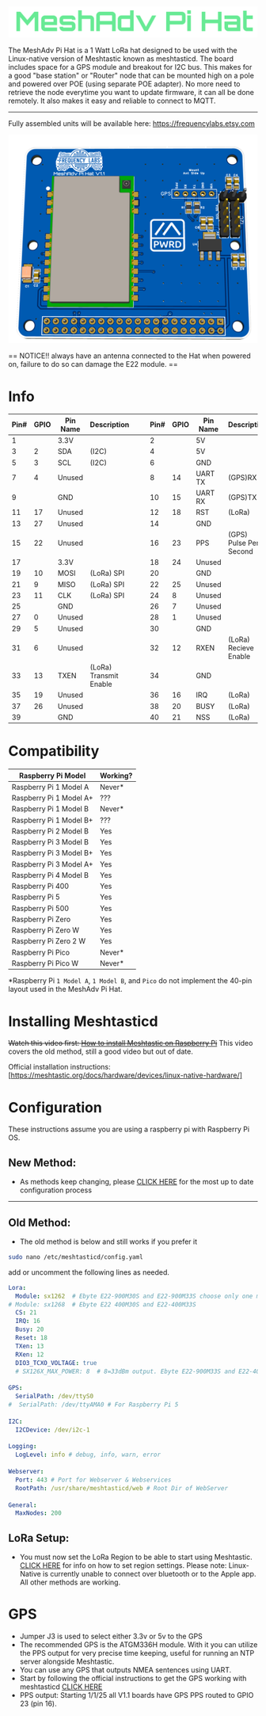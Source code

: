 ![](https://github.com/chrismyers2000/MeshAdv-Pi-Hat/blob/4b7559ed795698574ae7a1e3c009874af9be14ab/Misc/MeshAdv%20Pi%20Hat%20logo.png)

The MeshAdv Pi Hat is a 1 Watt LoRa hat designed to be used with the Linux-native version of Meshtastic known as meshtasticd. The board includes space for a GPS module and breakout for I2C bus. 
This makes for a good "base station" or "Router" node that can be mounted high on a pole and powered over POE (using separate POE adapter). No more need to retrieve the node everytime you want to update firmware, it can all be done remotely. It also makes it easy and reliable to connect to MQTT.

---

Fully assembled units will be available here: https://frequencylabs.etsy.com 

![](https://github.com/chrismyers2000/MeshAdv-Pi-Hat/blob/d43ea52d606c9e0167098d327dad065feb6ee043/V1.1/IPEX/Photos/3D_PCB%20V1.1_Top_IPEX.png)

== NOTICE!! always have an antenna connected to the Hat when powered on, failure to do so can damage the E22 module. ==

# Info

|Pin# |GPIO|Pin Name   |Description            |   |   |Pin# |GPIO|Pin Name   |Description                      |
|-----|----|-----------|-----------------------|---|---|-----|----|-----------|---------------------------------|
|1    |    |3.3V       |                       |   |   |2    |    |5V         |                                 |
|3    |2   |SDA        |(I2C)                  |   |   |4    |    |5V         |                                 |
|5    |3   |SCL        |(I2C)                  |   |   |6    |    |GND        |                                 |
|7    |4   |Unused     |                       |   |   |8    |14  |UART TX    |(GPS)RX                          |
|9    |    |GND        |                       |   |   |10   |15  |UART RX    |(GPS)TX                          |
|11   |17  |Unused     |                       |   |   |12   |18  |RST        |(LoRa)                           |
|13   |27  |Unused     |                       |   |   |14   |    |GND        |                                 |
|15   |22  |Unused     |                       |   |   |16   |23  |PPS        |(GPS) Pulse Per Second           |
|17   |    |3.3V       |                       |   |   |18   |24  |Unused     |                                 |
|19   |10  |MOSI       |(LoRa) SPI             |   |   |20   |    |GND        |                                 |
|21   |9   |MISO       |(LoRa) SPI             |   |   |22   |25  |Unused     |                                 |
|23   |11  |CLK        |(LoRa) SPI             |   |   |24   |8   |Unused     |                                 |
|25   |    |GND        |                       |   |   |26   |7   |Unused     |                                 |
|27   |0   |Unused     |                       |   |   |28   |1   |Unused     |                                 |
|29   |5   |Unused     |                       |   |   |30   |    |GND        |                                 |
|31   |6   |Unused     |                       |   |   |32   |12  |RXEN       |(LoRa) Recieve Enable            |
|33   |13  |TXEN       |(LoRa) Transmit Enable |   |   |34   |    |GND        |                                 |
|35   |19  |Unused     |                       |   |   |36   |16  |IRQ        |(LoRa)                           |
|37   |26  |Unused     |                       |   |   |38   |20  |BUSY       |(LoRa)                           |
|39   |    |GND        |                       |   |   |40   |21  |NSS        |(LoRa)                           |




# Compatibility

| Raspberry Pi Model      | Working? |
|-------------------------|----------|
| Raspberry Pi 1 Model A  | Never*   |
| Raspberry Pi 1 Model A+ | ???      |
| Raspberry Pi 1 Model B  | Never*   |
| Raspberry Pi 1 Model B+ | ???      |
| Raspberry Pi 2 Model B  | Yes      |
| Raspberry Pi 3 Model B  | Yes      |
| Raspberry Pi 3 Model B+ | Yes      |
| Raspberry Pi 3 Model A+ | Yes      |
| Raspberry Pi 4 Model B  | Yes      |
| Raspberry Pi 400        | Yes      |
| Raspberry Pi 5          | Yes      |
| Raspberry Pi 500        | Yes      |
| Raspberry Pi Zero       | Yes      |
| Raspberry Pi Zero W     | Yes      |
| Raspberry Pi Zero 2 W   | Yes      |
| Raspberry Pi Pico       | Never*   |
| Raspberry Pi Pico W     | Never*   |

*Raspberry Pi `1 Model A`, `1 Model B`, and `Pico` do not implement the 40-pin layout used in the MeshAdv Pi Hat.

# Installing Meshtasticd

~~Watch this video first: [How to install Meshtastic on Raspberry Pi](https://www.youtube.com/watch?v=vLGoEPNT0Mk)~~ This video covers the old method, still a good video but out of date.


Official installation instructions: [https://meshtastic.org/docs/hardware/devices/linux-native-hardware/]



# Configuration

These instructions assume you are using a raspberry pi with Raspberry Pi OS. 

## New Method:

   - As methods keep changing, please [CLICK HERE](https://meshtastic.org/docs/hardware/devices/linux-native-hardware/#configuration) for the most up to date configuration process

---
## Old Method:

   - The old method is below and still works if you prefer it


```bash
sudo nano /etc/meshtasticd/config.yaml
```
add or uncomment the following lines as needed. 

```yaml
Lora:
  Module: sx1262  # Ebyte E22-900M30S and E22-900M33S choose only one module at a time
# Module: sx1268  # Ebyte E22 400M30S and E22-400M33S
  CS: 21
  IRQ: 16
  Busy: 20
  Reset: 18
  TXen: 13
  RXen: 12
  DIO3_TCXO_VOLTAGE: true
  # SX126X_MAX_POWER: 8  # 8=33dBm output. Ebyte E22-900M33S and E22-400M33S only

GPS:
  SerialPath: /dev/ttyS0
#  SerialPath: /dev/ttyAMA0 # For Raspberry Pi 5

I2C:
  I2CDevice: /dev/i2c-1

Logging:
  LogLevel: info # debug, info, warn, error

Webserver:
  Port: 443 # Port for Webserver & Webservices
  RootPath: /usr/share/meshtasticd/web # Root Dir of WebServer

General:
  MaxNodes: 200
```
## LoRa Setup:

- You must now set the LoRa Region to be able to start using Meshtastic. [CLICK HERE](https://meshtastic.org/docs/getting-started/initial-config/#set-regional-settings) for info on how to set region settings. Please note: Linux-Native is currently unable to connect over bluetooth or to the Apple app. All other methods are working.

# GPS

   - Jumper J3 is used to select either 3.3v or 5v to the GPS 
   - The recommended GPS is the ATGM336H module. With it you can utilize the PPS output for very precise time keeping, useful for running an NTP server alongside Meshtastic.
   - You can use any GPS that outputs NMEA sentences using UART. 
   - Start by following the official instructions to get the GPS working with meshtasticd [CLICK HERE](https://meshtastic.org/docs/hardware/devices/linux-native-hardware/#uart-raspberry-pi)
   - PPS output: Starting 1/1/25 all V1.1 boards have GPS PPS routed to GPIO 23 (pin 16).
